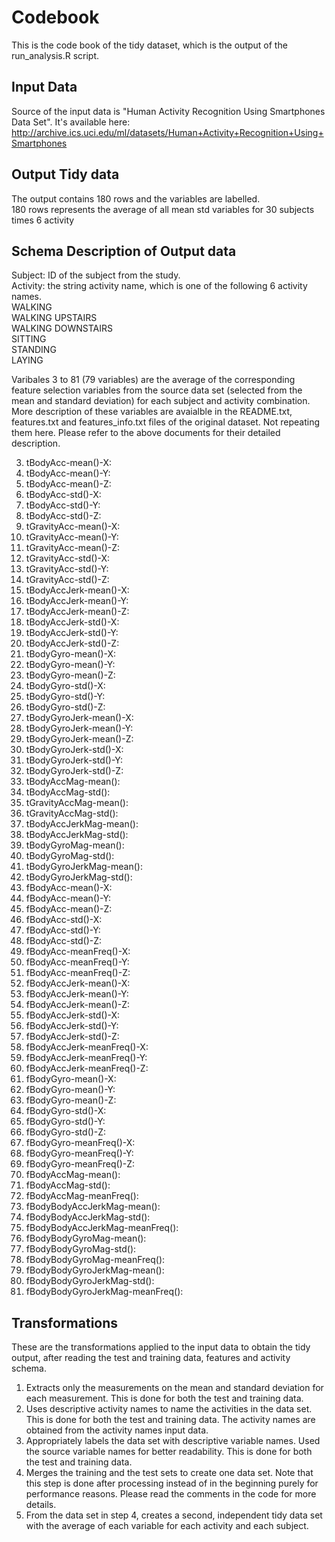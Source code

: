 # Codebook 

This is the code book of the tidy dataset, which is the output of the run_analysis.R script.

## Input Data

Source of the input data is "Human Activity Recognition Using Smartphones Data Set".
It's available here: http://archive.ics.uci.edu/ml/datasets/Human+Activity+Recognition+Using+Smartphones

## Output Tidy data
The output contains 180 rows and the variables are labelled.  
180 rows represents the average of all mean std variables for 30 subjects times 6 activity

## Schema Description of Output data

Subject: ID of the subject from the study.  
Activity: the string activity name, which is one of the following 6 activity names.    
             WALKING  
             WALKING UPSTAIRS  
             WALKING DOWNSTAIRS  
             SITTING  
             STANDING  
             LAYING  

Varibales 3 to 81 (79 variables) are the average of the corresponding feature selection variables from the source data set (selected from the mean and standard deviation) for each subject and activity combination.  
More description of these variables are avaialble in the README.txt, features.txt and features_info.txt files of the original dataset. Not repeating them here.
Please refer to the above documents for their detailed description.

3. tBodyAcc-mean()-X: 
4. tBodyAcc-mean()-Y: 
5. tBodyAcc-mean()-Z: 
6. tBodyAcc-std()-X: 
7. tBodyAcc-std()-Y: 
8. tBodyAcc-std()-Z: 
9. tGravityAcc-mean()-X: 
10. tGravityAcc-mean()-Y: 
11. tGravityAcc-mean()-Z: 
12. tGravityAcc-std()-X: 
13. tGravityAcc-std()-Y: 
14. tGravityAcc-std()-Z: 
15. tBodyAccJerk-mean()-X: 
16. tBodyAccJerk-mean()-Y: 
17. tBodyAccJerk-mean()-Z: 
18. tBodyAccJerk-std()-X: 
19. tBodyAccJerk-std()-Y: 
20. tBodyAccJerk-std()-Z: 
21. tBodyGyro-mean()-X: 
22. tBodyGyro-mean()-Y: 
23. tBodyGyro-mean()-Z: 
24. tBodyGyro-std()-X: 
25. tBodyGyro-std()-Y: 
26. tBodyGyro-std()-Z: 
27. tBodyGyroJerk-mean()-X: 
28. tBodyGyroJerk-mean()-Y: 
29. tBodyGyroJerk-mean()-Z: 
30. tBodyGyroJerk-std()-X: 
31. tBodyGyroJerk-std()-Y: 
32. tBodyGyroJerk-std()-Z: 
33. tBodyAccMag-mean(): 
34. tBodyAccMag-std(): 
35. tGravityAccMag-mean(): 
36. tGravityAccMag-std(): 
37. tBodyAccJerkMag-mean(): 
38. tBodyAccJerkMag-std(): 
39. tBodyGyroMag-mean(): 
40. tBodyGyroMag-std(): 
41. tBodyGyroJerkMag-mean(): 
42. tBodyGyroJerkMag-std(): 
43. fBodyAcc-mean()-X: 
44. fBodyAcc-mean()-Y: 
45. fBodyAcc-mean()-Z: 
46. fBodyAcc-std()-X: 
47. fBodyAcc-std()-Y: 
48. fBodyAcc-std()-Z: 
49. fBodyAcc-meanFreq()-X: 
50. fBodyAcc-meanFreq()-Y: 
51. fBodyAcc-meanFreq()-Z: 
52. fBodyAccJerk-mean()-X: 
53. fBodyAccJerk-mean()-Y: 
54. fBodyAccJerk-mean()-Z: 
55. fBodyAccJerk-std()-X: 
56. fBodyAccJerk-std()-Y: 
57. fBodyAccJerk-std()-Z: 
58. fBodyAccJerk-meanFreq()-X: 
59. fBodyAccJerk-meanFreq()-Y: 
60. fBodyAccJerk-meanFreq()-Z: 
61. fBodyGyro-mean()-X: 
62. fBodyGyro-mean()-Y: 
63. fBodyGyro-mean()-Z: 
64. fBodyGyro-std()-X: 
65. fBodyGyro-std()-Y: 
66. fBodyGyro-std()-Z: 
67. fBodyGyro-meanFreq()-X: 
68. fBodyGyro-meanFreq()-Y: 
69. fBodyGyro-meanFreq()-Z: 
70. fBodyAccMag-mean(): 
71. fBodyAccMag-std(): 
72. fBodyAccMag-meanFreq(): 
73. fBodyBodyAccJerkMag-mean(): 
74. fBodyBodyAccJerkMag-std(): 
75. fBodyBodyAccJerkMag-meanFreq(): 
76. fBodyBodyGyroMag-mean(): 
77. fBodyBodyGyroMag-std(): 
78. fBodyBodyGyroMag-meanFreq(): 
79. fBodyBodyGyroJerkMag-mean(): 
80. fBodyBodyGyroJerkMag-std(): 
81. fBodyBodyGyroJerkMag-meanFreq():

## Transformations

These are the transformations applied to the input data to obtain the tidy output, after reading the test and training data, features and activity schema.  
1. Extracts only the measurements on the mean and standard deviation for each measurement. This is done for both the test and training data.  
2. Uses descriptive activity names to name the activities in the data set. This is done for both the test and training data. The activity names are obtained from the activity names input data.  
3. Appropriately labels the data set with descriptive variable names. Used the source variable names for better readability. This is done for both the test and training data.  
4. Merges the training and the test sets to create one data set. Note that this step is done after processing instead of in the beginning purely for performance reasons. Please read the comments in the code for more details.  
5. From the data set in step 4, creates a second, independent tidy data set with the average of each variable for each activity and each subject.  

